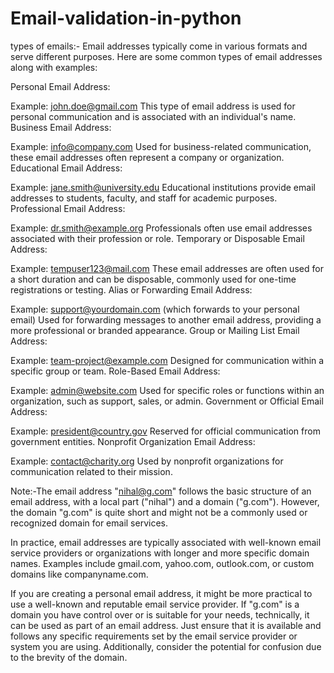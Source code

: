 # Email-validation-in-python
types of emails:-
Email addresses typically come in various formats and serve different purposes. Here are some common types of email addresses along with examples:

Personal Email Address:

Example: john.doe@gmail.com
This type of email address is used for personal communication and is associated with an individual's name.
Business Email Address:

Example: info@company.com
Used for business-related communication, these email addresses often represent a company or organization.
Educational Email Address:

Example: jane.smith@university.edu
Educational institutions provide email addresses to students, faculty, and staff for academic purposes.
Professional Email Address:

Example: dr.smith@example.org
Professionals often use email addresses associated with their profession or role.
Temporary or Disposable Email Address:

Example: tempuser123@mail.com
These email addresses are often used for a short duration and can be disposable, commonly used for one-time registrations or testing.
Alias or Forwarding Email Address:

Example: support@yourdomain.com (which forwards to your personal email)
Used for forwarding messages to another email address, providing a more professional or branded appearance.
Group or Mailing List Email Address:

Example: team-project@example.com
Designed for communication within a specific group or team.
Role-Based Email Address:

Example: admin@website.com
Used for specific roles or functions within an organization, such as support, sales, or admin.
Government or Official Email Address:

Example: president@country.gov
Reserved for official communication from government entities.
Nonprofit Organization Email Address:

Example: contact@charity.org
Used by nonprofit organizations for communication related to their mission.


Note:-The email address "nihal@g.com" follows the basic structure of an email address, with a local part ("nihal") and a domain ("g.com"). However, the domain "g.com" is quite short and might not be a commonly used or recognized domain for email services.

In practice, email addresses are typically associated with well-known email service providers or organizations with longer and more specific domain names. Examples include gmail.com, yahoo.com, outlook.com, or custom domains like companyname.com.

If you are creating a personal email address, it might be more practical to use a well-known and reputable email service provider. If "g.com" is a domain you have control over or is suitable for your needs, technically, it can be used as part of an email address. Just ensure that it is available and follows any specific requirements set by the email service provider or system you are using. Additionally, consider the potential for confusion due to the brevity of the domain.






